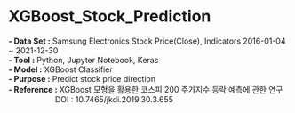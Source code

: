 ﻿# XGBoost_Stock_Prediction

**- Data Set :** Samsung Electronics Stock Price(Close), Indicators 2016-01-04 ~ 2021-12-30<br/>
**- Tool :** Python, Jupyter Notebook, Keras<br/>
**- Model :** XGBoost Classifier<br/>
**- Purpose :** Predict stock price direction<br/>
**- Reference :** XGBoost 모형을 활용한 코스피 200 주가지수 등락 예측에 관한 연구 <br/>
      DOI : 10.7465/jkdi.2019.30.3.655
